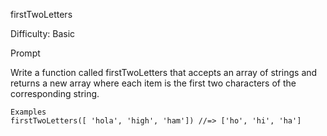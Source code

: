 firstTwoLetters

Difficulty: Basic

Prompt

Write a function called firstTwoLetters that accepts an array of strings and returns a new array where each item is the first two characters of the corresponding string.

```
Examples
firstTwoLetters([ 'hola', 'high', 'ham']) //=> ['ho', 'hi', 'ha']
```

